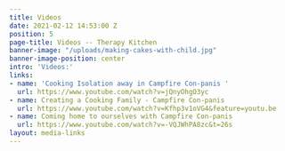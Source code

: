 ```yaml
---
title: Videos
date: 2021-02-12 14:53:00 Z
position: 5
page-title: Videos -- Therapy Kitchen
banner-image: "/uploads/making-cakes-with-child.jpg"
banner-image-position: center
intro: 'Videos:'
links:
- name: 'Cooking Isolation away in Campfire Con-panis '
  url: https://www.youtube.com/watch?v=jQnyOhgO3yc
- name: Creating a Cooking Family - Campfire Con-panis
  url: https://www.youtube.com/watch?v=Kfhp3v1oVG4&feature=youtu.be
- name: Coming home to ourselves with Campfire Con-panis
  url: https://www.youtube.com/watch?v=-VQJWhPA8zc&t=26s
layout: media-links
---
```


